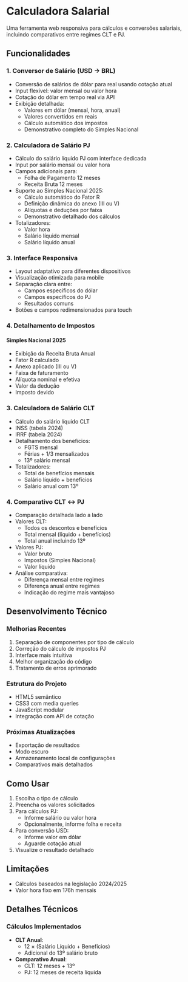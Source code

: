 # Calculadora Salarial

Uma ferramenta web responsiva para cálculos e conversões salariais, incluindo comparativos entre regimes CLT e PJ.

## Funcionalidades

### 1. Conversor de Salário (USD → BRL)
- Conversão de salários de dólar para real usando cotação atual
- Input flexível: valor mensal ou valor hora
- Cotação do dólar em tempo real via API
- Exibição detalhada:
  - Valores em dólar (mensal, hora, anual)
  - Valores convertidos em reais
  - Cálculo automático dos impostos
  - Demonstrativo completo do Simples Nacional

### 2. Calculadora de Salário PJ
- Cálculo do salário líquido PJ com interface dedicada
- Input por salário mensal ou valor hora
- Campos adicionais para:
  - Folha de Pagamento 12 meses
  - Receita Bruta 12 meses
- Suporte ao Simples Nacional 2025:
  - Cálculo automático do Fator R
  - Definição dinâmica do anexo (III ou V)
  - Alíquotas e deduções por faixa
  - Demonstrativo detalhado dos cálculos
- Totalizadores:
  - Valor hora
  - Salário líquido mensal
  - Salário líquido anual

### 3. Interface Responsiva
- Layout adaptativo para diferentes dispositivos
- Visualização otimizada para mobile
- Separação clara entre:
  - Campos específicos do dólar
  - Campos específicos do PJ
  - Resultados comuns
- Botões e campos redimensionados para touch

### 4. Detalhamento de Impostos
#### Simples Nacional 2025
- Exibição da Receita Bruta Anual
- Fator R calculado
- Anexo aplicado (III ou V)
- Faixa de faturamento
- Alíquota nominal e efetiva
- Valor da dedução
- Imposto devido

### 3. Calculadora de Salário CLT
- Cálculo do salário líquido CLT
- INSS (tabela 2024)
- IRRF (tabela 2024)
- Detalhamento dos benefícios:
  - FGTS mensal
  - Férias + 1/3 mensalizados
  - 13º salário mensal
- Totalizadores:
  - Total de benefícios mensais
  - Salário líquido + benefícios
  - Salário anual com 13º

### 4. Comparativo CLT ↔ PJ
- Comparação detalhada lado a lado
- Valores CLT:
  - Todos os descontos e benefícios
  - Total mensal (líquido + benefícios)
  - Total anual incluindo 13º
- Valores PJ:
  - Valor bruto
  - Impostos (Simples Nacional)
  - Valor líquido
- Análise comparativa:
  - Diferença mensal entre regimes
  - Diferença anual entre regimes
  - Indicação do regime mais vantajoso

## Desenvolvimento Técnico

### Melhorias Recentes
1. Separação de componentes por tipo de cálculo
2. Correção do cálculo de impostos PJ
3. Interface mais intuitiva
4. Melhor organização do código
5. Tratamento de erros aprimorado

### Estrutura do Projeto
- HTML5 semântico
- CSS3 com media queries
- JavaScript modular
- Integração com API de cotação

### Próximas Atualizações
- Exportação de resultados
- Modo escuro
- Armazenamento local de configurações
- Comparativos mais detalhados

## Como Usar

1. Escolha o tipo de cálculo
2. Preencha os valores solicitados
3. Para cálculos PJ:
   - Informe salário ou valor hora
   - Opcionalmente, informe folha e receita
4. Para conversão USD:
   - Informe valor em dólar
   - Aguarde cotação atual
5. Visualize o resultado detalhado

## Limitações
- Cálculos baseados na legislação 2024/2025
- Valor hora fixo em 176h mensais

## Detalhes Técnicos

### Cálculos Implementados
- **CLT Anual**: 
  - 12 × (Salário Líquido + Benefícios)
  - Adicional do 13º salário bruto
- **Comparativo Anual**:
  - CLT: 12 meses + 13º
  - PJ: 12 meses de receita líquida